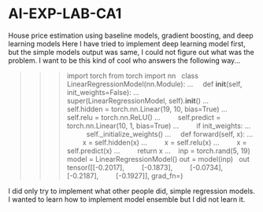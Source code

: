 # AI-EXP-LAB-CA1
House price estimation using baseline models, gradient boosting, and deep learning models
Here I have tried to implement deep learning model first, but the simple models output was same, I could not figure out what was the problem.
I want to be this kind of cool who answers the following way...
>>> import torch
>>> from torch import nn
>>> 
>>> class LinearRegressionModel(nn.Module):
...     def __init__(self, init_weights=False):
...         super(LinearRegressionModel, self).__init__()
...         self.hidden = torch.nn.Linear(19, 10, bias=True)
...         self.relu = torch.nn.ReLU()
...         self.predict = torch.nn.Linear(10, 1, bias=True)
...         if init_weights:
...             self._initialize_weights()
...     def forward(self, x):
...         x = self.hidden(x)
...         x = self.relu(x)
...         x = self.predict(x)
...         return x
... 
>>> 
>>> inp = torch.rand(5, 19)
>>> 
>>> model = LinearRegressionModel()
>>> out = model(inp)
>>> 
>>> out
tensor([[-0.2017],
        [-0.1873],
        [-0.0734],
        [-0.2187],
        [-0.1927]], grad_fn=<AddmmBackward>)
>>>


I did only try to implement what other people did, simple regression models.
I wanted to learn how to implement model ensemble but I did not learn it.
